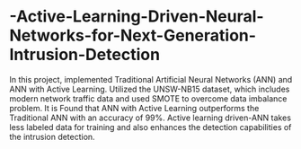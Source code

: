 # -Active-Learning-Driven-Neural-Networks-for-Next-Generation-Intrusion-Detection
In this project, implemented Traditional Artificial Neural Networks (ANN) and ANN with Active Learning. Utilized the UNSW-NB15 dataset, which includes modern network traffic data and used SMOTE to overcome data imbalance problem. It is Found that ANN with Active Learning outperforms the Traditional ANN with an accuracy of 99%. Active learning driven-ANN takes less labeled data for training and also enhances the detection capabilities of the intrusion detection.

